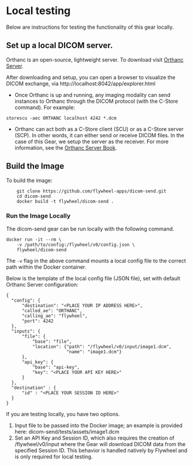 
# Local testing
Below are instructions for testing the functionality of this gear locally.

## Set up a local DICOM server.

Orthanc is an open-source, lightweight server. To download visit [Orthanc Server](https://www.osimis.io/en/download.html).

After downloading and setup, you can open a browser to visualize the DICOM exchange, via http://localhost:8042/app/explorer.html

- Once Orthanc is up and running, any imaging modality can send instances to Orthanc through the DICOM protocol (with the C-Store command). For example:
```
storescu -aec ORTHANC localhost 4242 *.dcm
```

- Orthanc can act both as a C-Store client (SCU) or as a C-Store server (SCP). In other words, it can either send or receive DICOM files. In the case of this Gear, we setup the server as the receiver. For more information, see the [Orthanc Server Book](https://book.orthanc-server.com/index.html
).


## Build the Image
To build the image:
```
    git clone https://github.com/flywheel-apps/dicom-send.git
    cd dicom-send
    docker build -t flywheel/dicom-send .
```

### Run the Image Locally
The dicom-send gear can be run locally with the following command.
```
docker run -it --rm \
    -v /path/to/config:/flywheel/v0/config.json \
    flywheel/dicom-send
```

The `-v` flag in the above command mounts a local config file to the correct path within the Docker container.

Below is the template of the local config file (JSON file), set with default Orthanc Server configuration:
```
{
  "config": {
      "destination": "<PLACE YOUR IP ADDRESS HERE>",
      "called_ae": "ORTHANC",
      "calling_ae": "flywheel",
      "port": 4242
  },
  "inputs": {
      "file": {
          "base": "file",
          "location": {"path": "/flywheel/v0/input/image1.dcm",
                       "name": "image1.dcm"}
      },
      "api_key": {
          "base": "api-key",
          "key": "<PLACE YOUR API KEY HERE>"
      }
  },
  "destination" : {
      "id" : "<PLACE YOUR SESSION ID HERE>"
  }
}
```

If you are testing locally, you have two options.

1. Input file to be passed into the Docker image; an example is provided here: dicom-send/tests/assets/image1.dcm
2. Set an API Key and Session ID, which also requires the creation of /flywheel/v0/input where the Gear will download DICOM data from the specified Session ID. This behavior is handled natively by Flywheel and is only required for local testing.
